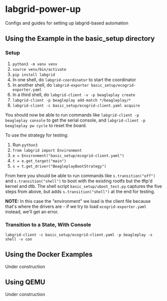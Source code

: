 # labgrid-power-up
Configs and guides for setting up labgrid-based automation

## Using the Example in the **basic_setup** directory

### Setup

1. `python3 -m venv venv`
2. `source venv/bin/activate`
3. `pip install labgrid`
4. In one shell, do `labgrid-coordinator` to start the coordinator
5. In another shell, do `labgrid-exporter basic_setup/ecogrid-exporter.yaml`
6. In a third shell, do `labgrid-client -v -p beagleplay create`
7. `labgrid-client -p beagleplay add-match */beagleplay/*`
8. `labgrid-client -c basic_setup/ecogrid-client.yaml acquire`

You should now be able to run commands like `labgrid-client -p beagleplay
console` to get the serial console, and `labgrid-client -p beagleplay pw cycle`
to reset the board.

To use the strategy for testing:

1. Run `python3`
2. `from labgrid import Environment`
3. `e = Environment("basic_setup/ecogrid-client.yaml")`
4. `t = e.get_target("main")`
5. `s = t.get_driver("BeagleplayBootStrategy")`

From here you should be able to run commands like `s.transition("off")`
and `s.transition("shell")` to boot with the existing rootfs but the
tftp'd kernel and dtb. The shell script `basic_setup/uboot_test.py`
captures the five steps from above, but adds `s.transition("shell")` at
the end for testing.

**NOTE:** In this case the "environment" we load is the client file
because that's where the drivers are - if we try to load
`ecogrid-exporter.yaml` instead, we'll get an error.

### Transition to a State, With Console

```
labgrid-client -c basic_setup/ecogrid-client.yaml -p beagleplay -s shell -v con
```

## Using the Docker Examples

Under construction

## Using QEMU

Under construction
